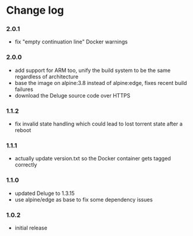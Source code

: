 # Change log

### 2.0.1
  - fix "empty continuation line" Docker warnings

### 2.0.0
  - add support for ARM too, unify the build system to be the same regardless of architecture
  - base the image on alpine:3.8 instead of alpine:edge, fixes recent build failures
  - download the Deluge source code over HTTPS

### 1.1.2
  - fix invalid state handling which could lead to lost torrent state after a reboot

### 1.1.1
  - actually update version.txt so the Docker container gets tagged correctly

### 1.1.0
  - updated Deluge to 1.3.15
  - use alpine/edge as base to fix some dependency issues 

### 1.0.2
  - initial release
